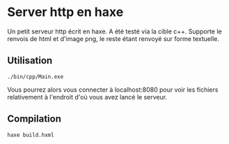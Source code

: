 # Server http en haxe

Un petit serveur http écrit en haxe. A été testé via la cible c++. Supporte le renvois de html et d'image png, le reste étant renvoyé sur forme textuelle.


## Utilisation


```
./bin/cpp/Main.exe
```

Vous pourrez alors vous connecter à localhost:8080 pour voir les fichiers relativement à l'endroit d'où vous avez lancé le serveur.


## Compilation

```
haxe build.hxml
```